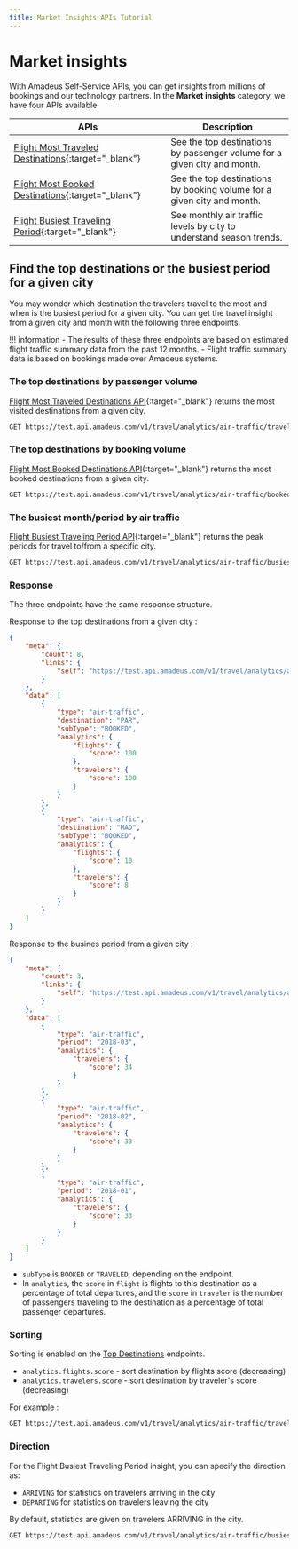 ```yaml
---
title: Market Insights APIs Tutorial
---
```


# Market insights

With Amadeus Self-Service APIs, you can get insights from millions of bookings and our technology partners.  In the **Market insights** category, we have four APIs available.

| APIs                                                                                                                                                          | Description                                                                             |
|---------------------------------------------------------------------------------------------------------------------------------------------------------------|-----------------------------------------------------------------------------------------|
| [Flight Most Traveled Destinations](https://developers.amadeus.com/self-service/category/air/api-doc/flight-most-traveled-destinations/api-reference){:target="\_blank"} | See the top destinations by passenger volume for a given city and month.                |
| [Flight Most Booked Destinations](https://developers.amadeus.com/self-service/category/air/api-doc/flight-most-booked-destinations/api-reference){:target="\_blank"}           | See the top destinations by booking volume for a given city and month.                  |
| [Flight Busiest Traveling Period](https://developers.amadeus.com/self-service/category/air/api-doc/flight-busiest-traveling-period/api-reference){:target="\_blank"}        | See monthly air traffic levels by city to understand season trends.                     |

## Find the top destinations or the busiest period for a given city

You may wonder which destination the travelers travel to the most and when is the busiest period for a given city. You can get the travel insight from a given city and month with the following three endpoints.

!!! information
    - The results of these three endpoints are based on estimated flight traffic summary data from the past 12 months. 
    - Flight traffic summary data is based on bookings made over Amadeus systems.

### The top destinations by passenger volume 

[Flight Most Traveled Destinations  API](https://developers.amadeus.com/self-service/category/air/api-doc/flight-most-traveled-destinations/api-reference){:target="\_blank"} returns the most visited destinations from a given city. 

```bash
GET https://test.api.amadeus.com/v1/travel/analytics/air-traffic/traveled?originCityCode=NCE&period=2018-01
```

### The top destinations by booking volume 

[Flight Most Booked Destinations API](https://developers.amadeus.com/self-service/category/air/api-doc/flight-most-booked-destinations/api-reference){:target="\_blank"} returns the most booked destinations from a given city. 

```bash
GET https://test.api.amadeus.com/v1/travel/analytics/air-traffic/booked?originCityCode=NCE&period=2018-01
```

### The busiest month/period by air traffic 

[Flight Busiest Traveling Period  API](https://developers.amadeus.com/self-service/category/air/api-doc/flight-busiest-traveling-period/api-reference){:target="\_blank"} returns the peak periods for travel to/from a specific city. 

```bash
GET https://test.api.amadeus.com/v1/travel/analytics/air-traffic/busiest-period?cityCode=NCE&period=2018
```

### Response 

The three endpoints have the same response structure.

Response to the top destinations from a given city : 

```json
{
    "meta": {
        "count": 8,
        "links": {
            "self": "https://test.api.amadeus.com/v1/travel/analytics/air-traffic/booked?originCityCode=NCE&page%5Blimit%5D=10&page%5Boffset%5D=0&period=2018-01&sort=analytics.travelers.score"
        }
    },
    "data": [
        {
            "type": "air-traffic",
            "destination": "PAR",
            "subType": "BOOKED",
            "analytics": {
                "flights": {
                    "score": 100
                },
                "travelers": {
                    "score": 100
                }
            }
        },
        {
            "type": "air-traffic",
            "destination": "MAD",
            "subType": "BOOKED",
            "analytics": {
                "flights": {
                    "score": 10
                },
                "travelers": {
                    "score": 8
                }
            }
        }
    ]
}
```

Response to the busines period from a given city : 

```json
{
    "meta": {
        "count": 3,
        "links": {
            "self": "https://test.api.amadeus.com/v1/travel/analytics/air-traffic/busiest-period?cityCode=PAR&direction=ARRIVING&period=2018"
        }
    },
    "data": [
        {
            "type": "air-traffic",
            "period": "2018-03",
            "analytics": {
                "travelers": {
                    "score": 34
                }
            }
        },
        {
            "type": "air-traffic",
            "period": "2018-02",
            "analytics": {
                "travelers": {
                    "score": 33
                }
            }
        },
        {
            "type": "air-traffic",
            "period": "2018-01",
            "analytics": {
                "travelers": {
                    "score": 33
                }
            }
        }
    ]
}
```

- `subType` is `BOOKED` or `TRAVELED`, depending on the endpoint. 
- In `analytics`, the `score` in `flight` is flights to this destination as a percentage of total departures, and the `score` in `traveler` is the number of passengers traveling to the destination as a percentage of total passenger departures.


### Sorting

Sorting is enabled on the [Top Destinations](https://developers.amadeus.com/self-service/category/market-insights/api-doc/flight-most-traveled-destinations/api-reference) endpoints. 

- `analytics.flights.score` - sort destination by flights score (decreasing)
- `analytics.travelers.score` - sort destination by traveler's score (decreasing)

For example : 

```bash
GET https://test.api.amadeus.com/v1/travel/analytics/air-traffic/traveled?originCityCode=NCE&period=2018-01&sort=analytics.travelers.score
```

### Direction 

For the Flight Busiest Traveling Period insight, you can specify the direction as:

- `ARRIVING` for statistics on travelers arriving in the city
- `DEPARTING` for statistics on travelers leaving the city

By default, statistics are given on travelers ARRIVING in the city.

```bash
GET https://test.api.amadeus.com/v1/travel/analytics/air-traffic/busiest-period?cityCode=PAR&period=2018&direction=ARRIVING
```
